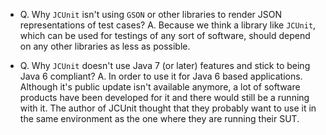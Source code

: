 * Q. Why ```JCUnit``` isn't using ```GSON``` or other libraries to render JSON representations
of test cases?
A. Because we think a library like ```JCUnit```, which can be used for testings of any
 sort of software, should depend on any other libraries as less as possible.

* Q. Why ```JCUnit``` doesn't use Java 7 (or later) features and stick to being Java 6 compliant?
A. In order to use it for Java 6 based applications. Although it's public update isn't available anymore,
a lot of software products have been developed for it and there would still be a running with it.
 The author of JCUnit thought that they probably want to use it in the same environment as the one where 
 they are running their SUT.  
